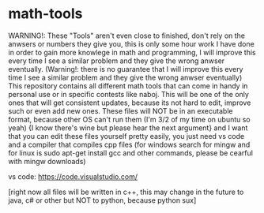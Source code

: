 # math-tools
WARNING!: These "Tools" aren't even close to finished, don't rely on the anwsers or numbers they give you, this is only some hour work I have done in order to gain
more knowlege in math and programming, I will improve this every time I see a similar problem and they give the wrong anwser eventually. (Warning!: there is no guarantee that I will improve this every time I see a similar problem and they give the wrong anwser eventually) 
This repository contains all different math tools that can come in handy in personal use or in specific 
contests like naboj. 
This will be one of the only ones that will get consistent updates, because its not hard to edit, improve such or even add new ones. 
These files will NOT be in an executable format, because other OS can't run them (I'm 3/2 of my time on ubuntu so yeah) {I know there's wine but please hear the next argument}
and I want that you can edit these files yourself pretty easily, you just need vs code and a compiler that compiles cpp files 
(for windows search for mingw and for linux is sudo apt-get install gcc  and other commands, please be cearful with mingw downloads)

vs code: https://code.visualstudio.com/

[right now all files will be written in c++, this may change in the future
to java, c# or other but NOT to python, because python sux]
